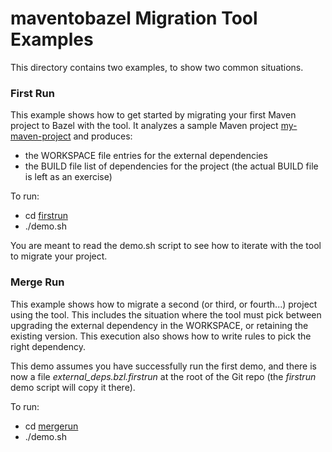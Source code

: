 # maventobazel Migration Tool Examples

This directory contains two examples, to show two common situations.

### First Run

This example shows how to get started by migrating your first Maven project to Bazel with the tool.
It analyzes a sample Maven project [my-maven-project](firstrun/my-maven-project) and produces:
- the WORKSPACE file entries for the external dependencies
- the BUILD file list of dependencies for the project (the actual BUILD file is left as an exercise)

To run:
- cd [firstrun](firstrun)
- ./demo.sh

You are meant to read the demo.sh script to see how to iterate with the tool to migrate your project.

### Merge Run

This example shows how to migrate a second (or third, or fourth...) project using the tool.
This includes the situation where the tool must pick between upgrading the external dependency in the WORKSPACE, or retaining the existing version.
This execution also shows how to write rules to pick the right dependency.

This demo assumes you have successfully run the first demo, and there is now a file *external_deps.bzl.firstrun* at the root of the Git repo
 (the *firstrun* demo script will copy it there).

 To run:
 - cd [mergerun](mergerun)
 - ./demo.sh
